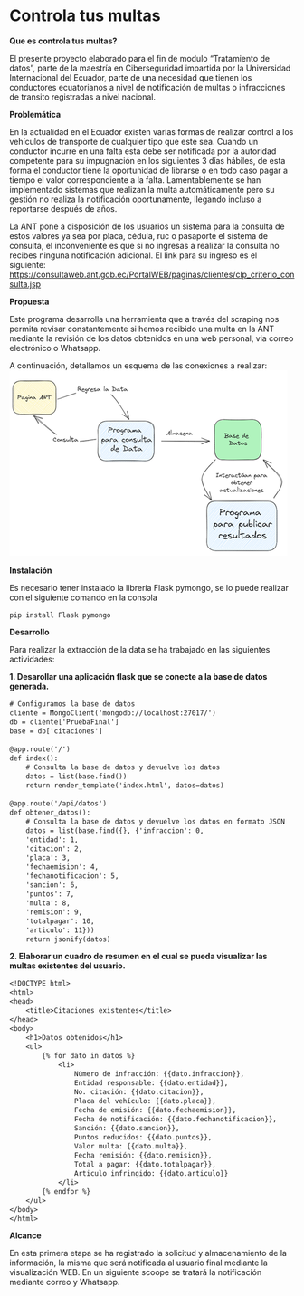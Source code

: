  # Controla tus multas

**Que es controla tus multas?**

El presente proyecto elaborado para el fin de modulo “Tratamiento de datos”, parte de la maestría en Ciberseguridad impartida por la Universidad Internacional del Ecuador, parte de una necesidad que tienen los conductores ecuatorianos a nivel de notificación de multas o infracciones de transito registradas a nivel nacional.

**Problemática**

En la actualidad en el Ecuador existen varias formas de realizar control a los vehículos de transporte de cualquier tipo que este sea. Cuando un conductor incurre en una falta esta debe ser notificada por la autoridad competente para su impugnación en los siguientes 3 días hábiles, de esta forma el conductor tiene la oportunidad de librarse o en todo caso pagar a tiempo el valor correspondiente a la falta. Lamentablemente se han implementado sistemas que realizan la multa automáticamente pero su gestión no realiza la notificación oportunamente, llegando incluso a reportarse después de años. 

La ANT pone a disposición de los usuarios un sistema para la consulta de estos valores ya sea por placa, cédula, ruc o pasaporte el sistema de consulta, el inconveniente es que si no ingresas a realizar la consulta no recibes ninguna notificación adicional. El link para su ingreso es el siguiente: <https://consultaweb.ant.gob.ec/PortalWEB/paginas/clientes/clp_criterio_consulta.jsp>

**Propuesta**

Este programa desarrolla una herramienta que a través del scraping nos permita revisar constantemente si hemos recibido una multa en la ANT mediante la revisión de los datos obtenidos en una web personal,  via correo electrónico o Whatsapp.

A continuación, detallamos un esquema de las conexiones a realizar:
![Picture1.png](Images%2FPicture1.png)

**Instalación**

Es necesario tener instalado la librería Flask pymongo, se lo puede realizar con el siguiente comando en la consola

    pip install Flask pymongo

**Desarrollo**

Para realizar la extracción de la data se ha trabajado en las siguientes actividades:

**1. Desarollar una aplicación flask que se conecte a la base de datos generada.**

    # Configuramos la base de datos
    cliente = MongoClient('mongodb://localhost:27017/')
    db = cliente['PruebaFinal']
    base = db['citaciones']
    
    @app.route('/')
    def index():
        # Consulta la base de datos y devuelve los datos
        datos = list(base.find())
        return render_template('index.html', datos=datos)
    
    @app.route('/api/datos')
    def obtener_datos():
        # Consulta la base de datos y devuelve los datos en formato JSON
        datos = list(base.find({}, {'infraccion': 0,
        'entidad': 1,
        'citacion': 2,
        'placa': 3,
        'fechaemision': 4,
        'fechanotificacion': 5,
        'sancion': 6,
        'puntos': 7,
        'multa': 8,
        'remision': 9,
        'totalpagar': 10,
        'articulo': 11}))
        return jsonify(datos)


**2. Elaborar un cuadro de resumen en el cual se pueda visualizar las multas existentes del usuario.**

    <!DOCTYPE html>
    <html>
    <head>
        <title>Citaciones existentes</title>
    </head>
    <body>
        <h1>Datos obtenidos</h1>
        <ul>
            {% for dato in datos %}
                <li>
                    Número de infracción: {{dato.infraccion}},
                    Entidad responsable: {{dato.entidad}},
                    No. citación: {{dato.citacion}},
                    Placa del vehículo: {{dato.placa}},
                    Fecha de emisión: {{dato.fechaemision}},
                    Fecha de notificación: {{dato.fechanotificacion}},
                    Sanción: {{dato.sancion}},
                    Puntos reducidos: {{dato.puntos}},
                    Valor multa: {{dato.multa}},
                    Fecha remisión: {{dato.remision}},
                    Total a pagar: {{dato.totalpagar}},
                    Articulo infringido: {{dato.articulo}}
                </li>
            {% endfor %}
        </ul>
    </body>
    </html>

**Alcance**

En esta primera etapa se ha registrado la solicitud y almacenamiento de la información, la misma que será notificada al usuario final mediante la visualización WEB. En un siguiente scoope se tratará la notificación mediante correo y Whatsapp.


